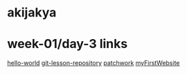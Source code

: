 # akijakya
# week-01/day-3 links
[hello-world](https://github.com/akijakya/hello-world)
[git-lesson-repository](https://github.com/akijakya/git-lesson-repository)
[patchwork](https://github.com/akijakya/patchwork)
[myFirstWebsite](https://github.com/akijakya/myFirstWebsite)
